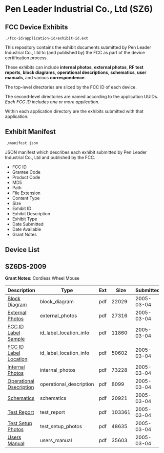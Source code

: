 # Pen Leader Industrial Co., Ltd (SZ6)
## FCC Device Exhibits

```
./fcc-id/application-id/exhibit-id.ext
```

This repository contains the exhibit documents submitted by Pen Leader Industrial Co., Ltd to (and published by) the FCC as part of the device certification process.

These exhibits can include **internal photos**, **external photos**, **RF test reports**, **block diagrams**, **operational descriptions**, **schematics**, **user manuals**, and various **correspondence**.

The top-level directories are sliced by the FCC ID of each device.

The second-level directories are named according to the application UUIDs. *Each FCC ID includes one or more application.*

Within each application directory are the exhibits submitted with that application. 

## Exhibit Manifest

```
./manifest.json
```

JSON manifest which describes each exhibit submitted by Pen Leader Industrial Co., Ltd and published by the FCC.

- FCC ID
- Grantee Code
- Product Code
- MD5
- Path
- File Extension
- Content Type
- Size
- Exhibit ID
- Exhibit Description
- Exhibit Type
- Date Submitted
- Date Available
- Grant Notes

## Device List
## SZ6DS-2009
**Grant Notes:** Cordless Wheel Mouse

| Description | Type | Ext | Size | Submitted | Available |
| ----------- | ---- | --- | ---- | --------- | --------- |
| [Block Diagram](SZ6DS-2009/a8f10b9fd93f46e8f381ea5d32dda826/520360.pdf) | block_diagram | pdf | 22029 | 2005-03-04 | 2005-03-03 |
| [External Photos](SZ6DS-2009/a8f10b9fd93f46e8f381ea5d32dda826/520361.pdf) | external_photos | pdf | 27316 | 2005-03-04 | 2005-03-03 |
| [FCC ID Label Sample](SZ6DS-2009/a8f10b9fd93f46e8f381ea5d32dda826/520362.pdf) | id_label_location_info | pdf | 11860 | 2005-03-04 | 2005-03-03 |
| [FCC ID Label Location](SZ6DS-2009/a8f10b9fd93f46e8f381ea5d32dda826/520363.pdf) | id_label_location_info | pdf | 50602 | 2005-03-04 | 2005-03-03 |
| [Internal Photos](SZ6DS-2009/a8f10b9fd93f46e8f381ea5d32dda826/520364.pdf) | internal_photos | pdf | 73228 | 2005-03-04 | 2005-03-03 |
| [Operational Dsecription](SZ6DS-2009/a8f10b9fd93f46e8f381ea5d32dda826/520365.pdf) | operational_description | pdf | 8099 | 2005-03-04 | 2005-03-03 |
| [Schematics](SZ6DS-2009/a8f10b9fd93f46e8f381ea5d32dda826/520366.pdf) | schematics | pdf | 20921 | 2005-03-04 | 2005-03-03 |
| [Test Report](SZ6DS-2009/a8f10b9fd93f46e8f381ea5d32dda826/520367.pdf) | test_report | pdf | 103361 | 2005-03-04 | 2005-03-03 |
| [Test Setup Photos](SZ6DS-2009/a8f10b9fd93f46e8f381ea5d32dda826/520368.pdf) | test_setup_photos | pdf | 48635 | 2005-03-04 | 2005-03-03 |
| [Users Manual](SZ6DS-2009/a8f10b9fd93f46e8f381ea5d32dda826/520369.pdf) | users_manual | pdf | 35603 | 2005-03-04 | 2005-03-03 |
